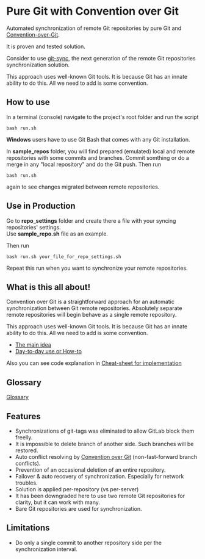 # Pure Git with Convention over Git

Automated synchronization of remote Git repositories by pure Git and [Convention-over-Git](https://it3xl.blogspot.com/2017/09/convention-over-git.html).<br/>

It is proven and tested solution.

Consider to use [git-sync](https://github.com/it3xl/git-sync), the next generation of the remote Git repositories synchronization solution.

This approach uses well-known Git tools. It is because Git has an innate ability to do this. All we need to add is some convention.

## How to use

In a terminal (console) navigate to the project's root folder and run the script

`bash run.sh`

**Windows** users have to use Git Bash that comes with any Git installation.

In **sample_repos** folder, you will find prepared (emulated) local and remote repositories with some commits and branches.
Commit somthing or do a merge in any "local repository" and do the Git push.
Then run

`bash run.sh`

again to see changes migrated between remote repositories.

## Use in Production

Go to **repo_settings** folder and create there a file with your syncing repositories' settings.<br/>
Use **sample_repo.sh** file as an example.

Then run

`bash run.sh your_file_for_repo_settings.sh`

Repeat this run when you want to synchronize your remote repositories.

## What is this all about!

Convention over Git is a straightforward approach for an automatic synchronization between Git remote repositories.
Absolutely separate remote repositories will begin behave as a single remote repository.

This approach uses well-known Git tools. It is because Git has an innate ability to do this. All we need to add is some convention.

* [The main idea](https://it3xl.blogspot.com/2017/09/convention-over-git.html)
* [Day-to-day use or How-to](https://it3xl.blogspot.com/2017/09/convention-over-git-day-to-day-use.html)

Also you can see code explanation in [Cheat-sheet for implementation](https://it3xl.blogspot.com/2017/09/convention-over-git-impl-cheat-sheet.html)

## Glossary

[Glossary](https://it3xl.blogspot.com/2018/02/glossary-of-synchronization-of-remote.html)

## Features

* Synchronizations of git-tags was eliminated to allow GitLab block them freelly.
* It is impossible to delete branch of another side. Such branches will be restored.
* Auto conflict resolving by [Convention over Git](https://it3xl.blogspot.com/2017/09/convention-over-git.html) (non-fast-forward branch conflicts).
* Prevention of an occasional deletion of an entire repository.
* Failover & auto recovery of synchronization. Especially for network troubles.
* Solution is applied per-repository (vs per-server)
* It has been downgraded here to use two remote Git repositories for clarity, but it can work with many.
* Bare Git repositories are used for synchronization.

## Limitations

* Do only a single commit to another repository side per the synchronization interval.



